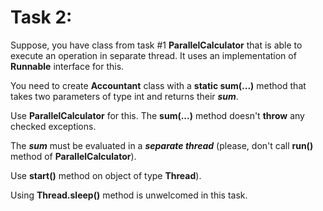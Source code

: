 # Task 2:

Suppose, you have class from task #1 **ParallelCalculator** that is able to execute an operation in separate thread.
It uses an implementation of **Runnable** interface for this.

You need to create **Accountant** class with a **static sum(...)** method that takes two parameters of type int and
returns their **_sum_**.

Use **ParallelCalculator** for this. The **sum(...)** method doesn't **throw** any checked exceptions.

The **_sum_** must be evaluated in a **_separate thread_**  (please, don't call **run()** method of **ParallelCalculator**). 

Use **start()** method on object of type **Thread**).

Using **Thread.sleep()** method is unwelcomed in this task.